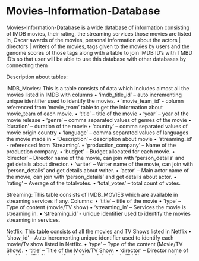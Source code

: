 # Movies-Information-Database
 Movies-Information-Database is a wide database of information consisting of IMDB movies, their rating, the streaming services those movies are listed in, Oscar awards of the movies, personal information about the actors | directors | writers of the movies, tags given to the movies by users and the genome scores of those tags along with a table to join IMDB ID’s with TMBD ID’s so that user will be able to use this database with other databases by connecting them
 
Description about tables:

IMDB_Movies: This is a table consists of data which includes almost all the movies listed in IMDB with columns 
•	‘imdb_title_id’ – auto incrementing unique identifier used to identify the movies.
•	‘movie_team_id’ - column referenced from ‘movie_team’ table to get the information about movie_team of each movie.
•	‘title’ – title of the movie
•	‘year’ – year of the movie release
•	‘genre’ – comma separated values of genres of the movie
•	‘duration’ – duration of the movie
•	‘country’ – comma separated values of movie origin country
•	‘language’ – comma separated values of languages the movie made in 
•	‘Description’ – description about movie
•	‘streaming_id’ - referenced from ‘Streaming’.
•	‘production_company’ – Name of the production company.
•	‘budget’ – Budget allocated for each movie.
•	‘director’ – Director name of the movie, can join with ‘person_details’ and get details about director.
•	‘writer’ – Writer name of the movie, can join with ‘person_details’ and get details about writer.
•	‘actor’ – Main actor name of the movie, can join with ‘person_details’ and get details about actor.
•	‘rating’ – Average of the totalvotes.
•	‘total_votes’ – total count of votes.

Streaming: This table consists of IMDB_MOVIES which are available in streaming services if any.
Columns:
•	‘title’ – title of the movie
•	‘type’ – Type of content (movie/TV show)
•	‘streaming_in’ – Services the movie is streaming in.
•	‘streaming_id’ - unique identifier used to identify the movies streaming in services.

Netflix: This table consists of all the movies and TV Shows listed in Netflix
•	‘show_id’ – Auto incrementing unique identifier used to identify each movie/Tv show listed in Netflix.
•	‘type’ – Type of the content (Movie/TV Show).
•	‘title’ – Title of the Movie/TV Show.
•	‘director’ – Director name of the Movie/TV Show.
•	‘Cast’ – Cast of the Movie/TV Show.
•	‘country’ – comma separated values of movie origin country
•	‘date_added’ – Date the movie/tv show added to Netflix.
•	‘release_year’ – Movie/Tv show release year.
•	‘sensor_rating’ – sensor rating of the movie/Tv show.
•	‘duration’ – Duration of movie/TV show.
•	‘genres’ – The movie/TV show listed category.
•	‘description’ – Desription about movie/TV show.

Listed_in: Lists the movies of ‘Netflix’ which are listed in ‘imdb_movies’ table.
•	‘listed_in_id’ – unique identifier to identify each listing.
•	‘imdb_title_id’ – referenced from ‘imdb_movies’ table.
•	‘show_id’ – referenced from ‘Netflix’ table

Person_details: Some information about few individuals working in film field. Includes their ID which is unique ‘Imdb’ person identifier which can be further used to link this dataset possibly with other datasets.
•	‘person_id’ – Unique person identifier given by IMDB.
•	‘primary_name' – name of the individual.
•	‘birth_year’ – birth year of the individual.
•	‘death_year’ – death year of the individual.
•	‘primary_profession’ – comma separated values of the profession of the individual.

Oscar_awards:  This table contains information about Oscar awards given to the films for different categories. We can link title and year from ‘imdb_movies’ table with this table to get information of the awards of the film individually and we can also join them using the names of ‘director or writer or actor’ to see if they got any award from Oscars. 
•	‘oscar_id’ – unique identifier used to identify each entry of the table.
•	‘ceremony_number’ – the Oscar ceremony number
•	‘category’ – the nomination category of the movie.
•	‘gender’ – gender of the individual nominated.
•	‘name’ – name of the individual nominated
•	‘winner’ – T (if nomination won)  or F (if nomination lost)

Link: the table which links the imdb_movies with ratings and movies from other sites like ‘tmbd’.
•	‘movie_id’ – unique identifier for a movie from other site.
•	‘imdb_id’ – imdb unique movie identifier.
•	‘tmbd_id’ – tmbd unique movie identifier.

Genome_scores: This table contains the information about tag scores of each unique tag given to a movie.
•	‘gs_id’ - unique identifier used to identify each entry of the table.
•	‘movie_id’ – movie identifier referenced from ‘link’ table.
•	‘tag’ – tag given to the movie by the user.
•	‘tag_score’ – score given to the tag assigned to the movie based on its relevance with the movie.
Genome_tags: This table contains information about tag and their id’s.
•	‘tag_id’ – unique identifier of the tag.
•	‘tag’ – name of the tag.

Tag: This table contains information about the tags assigned to the movie by the users.
•	‘t_id’ - unique identifier used to identify each entry of the table.
•	‘user_id’ – unique identifier used to identify the user.
•	‘movie_id’ - movie identifier referenced from ‘link’ table.
•	‘tag’ – name of the tag given to the movie by the user.




################################################################################################################


Settingup the database :

We used  PGSQL as our DBMS . but any DBMS works fine on this data 

load the  



